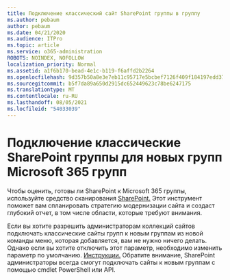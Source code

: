 ```yaml
---
title: Подключение классический сайт SharePoint группы в группу
ms.author: pebaum
author: pebaum
ms.date: 04/21/2020
ms.audience: ITPro
ms.topic: article
ms.service: o365-administration
ROBOTS: NOINDEX, NOFOLLOW
localization_priority: Normal
ms.assetid: a1f6b170-bead-4e1c-b119-f6affd2b2264
ms.openlocfilehash: 9d357b50a8e3e7eb11c95717e5bcbef7126f409f184197edd3705c3039241bbe
ms.sourcegitcommit: b5f7da89a650d2915dc652449623c78be6247175
ms.translationtype: MT
ms.contentlocale: ru-RU
ms.lasthandoff: 08/05/2021
ms.locfileid: "54033039"
---
```

# <a name="connect-classic-sharepoint-team-sites-to-new-microsoft-365-groups"></a>Подключение классические SharePoint группы для новых групп Microsoft 365 групп

Чтобы оценить, готовы ли SharePoint к Microsoft 365 группы, используйте средство сканирования [SharePoint.](https://go.microsoft.com/fwlink/?linkid=873066) Этот инструмент поможет вам спланировать стратегию модернизации сайта и создаст глубокий отчет, в том числе области, которые требуют внимания.
  
Если вы хотите разрешить администраторам коллекций сайтов подключать классические сайты групп к новым группам из новой команды меню, которая добавляется, вам не нужно ничего делать. Однако если вы хотите отключить этот параметр, необходимо изменить параметр по умолчанию. [Инструкции.](https://go.microsoft.com/fwlink/?linkid=2004316) Обратите внимание, SharePoint администраторы всегда смогут подключать сайты к новым группам с помощью cmdlet PowerShell или API.
  

